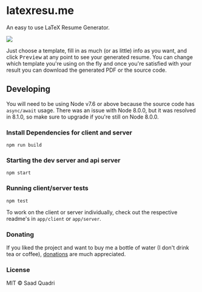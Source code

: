 # latexresu.me
An easy to use LaTeX Resume Generator.

![](http://i.imgur.com/Tveape7.png)

Just choose a template, fill in as much (or as little) info as you want, and click <kbd>Preview</kbd> at any point to see your generated resume. You can change which template you're using on the fly and once you're satisfied with your result you can download the generated PDF or the source code.

## Developing
You will need to be using Node v7.6 or above because the source code has `async/await` usage. There was an issue with Node 8.0.0, but it was resolved in 8.1.0, so make sure to upgrade if you're still on Node 8.0.0.

### Install Dependencies for client and server
```
npm run build
```

### Starting the dev server and api server
```
npm start
```

### Running client/server tests
```
npm test
```

To work on the client or server individually, check out the respective readme's in `app/client` or `app/server`.

### Donating
If you liked the project and want to buy me a bottle of water (I don't drink tea or coffee), [donations](https://www.paypal.me/saadquadri) are much appreciated.

### License
MIT &copy; Saad Quadri

